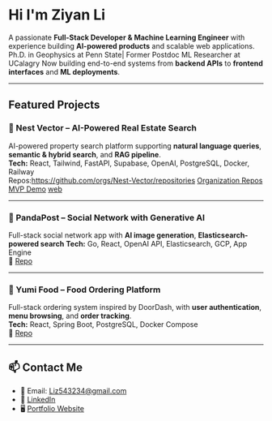 # Hi  I'm Ziyan Li  

A passionate **Full-Stack Developer & Machine Learning Engineer** with experience building **AI-powered products** and scalable web applications.  
Ph.D. in Geophysics at Penn State| Former Postdoc ML Researcher at UCalagry
Now building end-to-end systems from **backend APIs** to **frontend interfaces** and **ML deployments**.  

---

## Featured Projects

### 🏡 Nest Vector – AI-Powered Real Estate Search
AI-powered property search platform supporting **natural language queries**, **semantic & hybrid search**, and **RAG pipeline**.  
**Tech:** React, Tailwind, FastAPI, Supabase, OpenAI, PostgreSQL, Docker, Railway  
Repos:https://github.com/orgs/Nest-Vector/repositories
[Organization Repos](https://github.com/orgs/Nest-Vector/repositories)
[MVP Demo](https://www.youtube.com/watch?v=KcNwqwM7KqM)
[web](https://www.nestvector.com)

---

### 🐼 PandaPost – Social Network with Generative AI  
Full-stack social network app with **AI image generation**, **Elasticsearch-powered search**
**Tech:** Go, React, OpenAI API, Elasticsearch, GCP, App Engine  
🔗 [Repo](https://github.com/ZiyanLi01/Around)

---

### 🍱 Yumi Food – Food Ordering Platform  
Full-stack ordering system inspired by DoorDash, with **user authentication**, **menu browsing**, and **order tracking**.  
**Tech:** React, Spring Boot, PostgreSQL, Docker Compose  
🔗 [Repo](https://github.com/ZiyanLi01/Online-Order-Web)

---

## 📫 Contact Me
- 📧 Email: Liz543234@gmail.com  
- 💼 [LinkedIn](https://www.linkedin.com/in/ziyan-7757b6105/)  
- 🖥️ [Portfolio Website](your-portfolio-link)  
